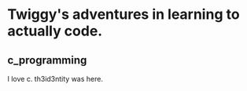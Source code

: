 # Twiggy's adventures in learning to actually code.

## c_programming

I love c.
th3id3ntity was here.
